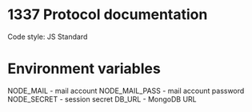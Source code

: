 1337 Protocol documentation
=========================

Code style: JS Standard

Environment variables
=========================
NODE_MAIL - mail account
NODE_MAIL_PASS - mail account password
NODE_SECRET - session secret
DB_URL - MongoDB URL